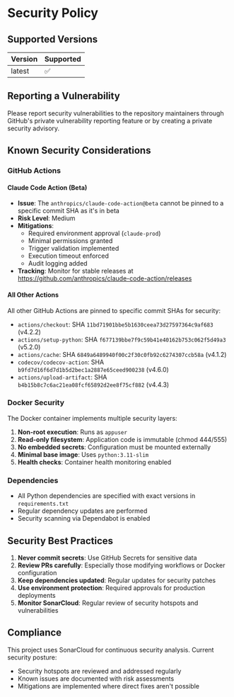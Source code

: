 # Security Policy

## Supported Versions

| Version | Supported          |
| ------- | ------------------ |
| latest  | :white_check_mark: |

## Reporting a Vulnerability

Please report security vulnerabilities to the repository maintainers through GitHub's private vulnerability reporting feature or by creating a private security advisory.

## Known Security Considerations

### GitHub Actions

#### Claude Code Action (Beta)
- **Issue**: The `anthropics/claude-code-action@beta` cannot be pinned to a specific commit SHA as it's in beta
- **Risk Level**: Medium
- **Mitigations**:
  - Required environment approval (`claude-prod`)
  - Minimal permissions granted
  - Trigger validation implemented
  - Execution timeout enforced
  - Audit logging added
- **Tracking**: Monitor for stable releases at https://github.com/anthropics/claude-code-action/releases

#### All Other Actions
All other GitHub Actions are pinned to specific commit SHAs for security:
- `actions/checkout`: SHA `11bd71901bbe5b1630ceea73d27597364c9af683` (v4.2.2)
- `actions/setup-python`: SHA `f677139bbe7f9c59b41e40162b753c062f5d49a3` (v5.2.0)
- `actions/cache`: SHA `6849a6489940f00c2f30c0fb92c6274307ccb58a` (v4.1.2)
- `codecov/codecov-action`: SHA `b9fd7d16f6d7d1b5d2bec1a2887e65ceed900238` (v4.6.0)
- `actions/upload-artifact`: SHA `b4b15b8c7c6ac21ea08fcf65892d2ee8f75cf882` (v4.4.3)

### Docker Security

The Docker container implements multiple security layers:
1. **Non-root execution**: Runs as `appuser`
2. **Read-only filesystem**: Application code is immutable (chmod 444/555)
3. **No embedded secrets**: Configuration must be mounted externally
4. **Minimal base image**: Uses `python:3.11-slim`
5. **Health checks**: Container health monitoring enabled

### Dependencies

- All Python dependencies are specified with exact versions in `requirements.txt`
- Regular dependency updates are performed
- Security scanning via Dependabot is enabled

## Security Best Practices

1. **Never commit secrets**: Use GitHub Secrets for sensitive data
2. **Review PRs carefully**: Especially those modifying workflows or Docker configuration
3. **Keep dependencies updated**: Regular updates for security patches
4. **Use environment protection**: Required approvals for production deployments
5. **Monitor SonarCloud**: Regular review of security hotspots and vulnerabilities

## Compliance

This project uses SonarCloud for continuous security analysis. Current security posture:
- Security hotspots are reviewed and addressed regularly
- Known issues are documented with risk assessments
- Mitigations are implemented where direct fixes aren't possible
